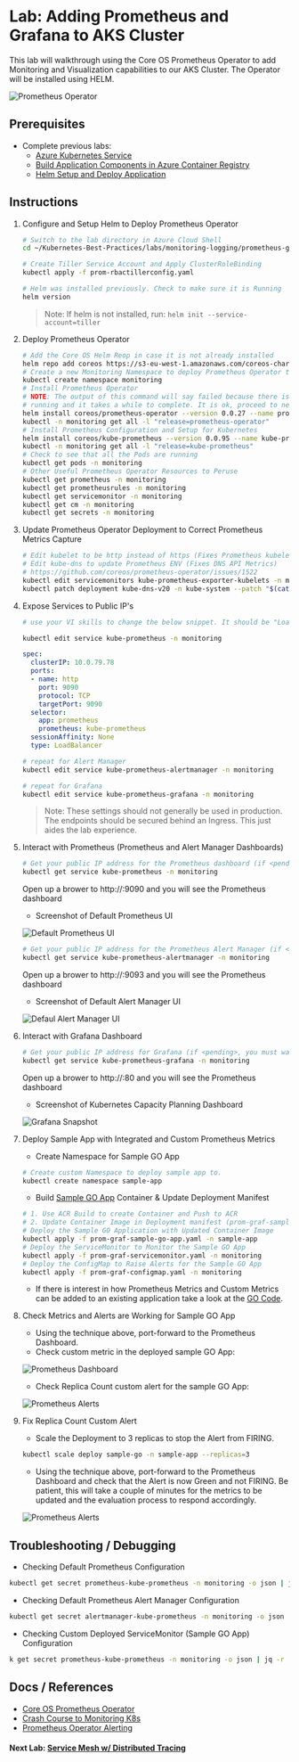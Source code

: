 # Lab: Adding Prometheus and Grafana to AKS Cluster

This lab will walkthrough using the Core OS Prometheus Operator to add Monitoring and Visualization capabilities to our AKS Cluster. The Operator will be installed using HELM.

![Prometheus Operator](img-prometheus-operator.png)

## Prerequisites

* Complete previous labs:
    * [Azure Kubernetes Service](../../create-aks-cluster/README.md)
    * [Build Application Components in Azure Container Registry](../../build-application/README.md)
    * [Helm Setup and Deploy Application](../../helm-setup-deploy/README.md)

## Instructions

1. Configure and Setup Helm to Deploy Prometheus Operator

    ```bash
    # Switch to the lab directory in Azure Cloud Shell
    cd ~/Kubernetes-Best-Practices/labs/monitoring-logging/prometheus-grafana
    ```

    ```bash
    # Create Tiller Service Account and Apply ClusterRoleBinding
    kubectl apply -f prom-rbactillerconfig.yaml

    # Helm was installed previously. Check to make sure it is Running
    helm version
    ```

    > Note: If helm is not installed, run: ```helm init --service-account=tiller```

2. Deploy Prometheus Operator

    ``` bash
    # Add the Core OS Helm Reop in case it is not already installed
    helm repo add coreos https://s3-eu-west-1.amazonaws.com/coreos-charts/stable/
    # Create a new Monitoring Namespace to deploy Prometheus Operator too
    kubectl create namespace monitoring
    # Install Prometheus Operator
    # NOTE: The output of this command will say failed because there is a job (pod)
    # running and it takes a while to complete. It is ok, proceed to next step.
    helm install coreos/prometheus-operator --version 0.0.27 --name prometheus-operator --namespace monitoring
    kubectl -n monitoring get all -l "release=prometheus-operator"
    # Install Prometheus Configuration and Setup for Kubernetes
    helm install coreos/kube-prometheus --version 0.0.95 --name kube-prometheus --namespace monitoring
    kubectl -n monitoring get all -l "release=kube-prometheus"
    # Check to see that all the Pods are running
    kubectl get pods -n monitoring
    # Other Useful Prometheus Operator Resources to Peruse
    kubectl get prometheus -n monitoring
    kubectl get prometheusrules -n monitoring
    kubectl get servicemonitor -n monitoring
    kubectl get cm -n monitoring
    kubectl get secrets -n monitoring
    ```

3. Update Prometheus Operator Deployment to Correct Prometheus Metrics Capture

    ```bash
    # Edit kubelet to be http instead of https (Fixes Prometheus kubelet API Metrics)
    # Edit kube-dns to update Prometheus ENV (Fixes DNS API Metrics)
    # https://github.com/coreos/prometheus-operator/issues/1522
    kubectl edit servicemonitors kube-prometheus-exporter-kubelets -n monitoring
    kubectl patch deployment kube-dns-v20 -n kube-system --patch "$(cat prom-graf-kube-dns-metrics-patch.yaml)"
    ```

4. Expose Services to Public IP's

    ```bash
    # use your VI skills to change the below snippet. It should be "LoadBalancer" and not "ClusterIP"

    kubectl edit service kube-prometheus -n monitoring
    ```

    ```yaml
    spec:
      clusterIP: 10.0.79.78
      ports:
      - name: http
        port: 9090
        protocol: TCP
        targetPort: 9090
      selector:
        app: prometheus
        prometheus: kube-prometheus
      sessionAffinity: None
      type: LoadBalancer
    ```

    ```bash
    # repeat for Alert Manager
    kubectl edit service kube-prometheus-alertmanager -n monitoring
    ```

    ```bash
    # repeat for Grafana
    kubectl edit service kube-prometheus-grafana -n monitoring
    ```

    > Note: These settings should not generally be used in production. The endpoints should be secured behind an Ingress. This just aides the lab experience. 

5. Interact with Prometheus (Prometheus and Alert Manager Dashboards)

    ```bash
    # Get your public IP address for the Prometheus dashboard (if <pending>, you must wait...)
    kubectl get service kube-prometheus -n monitoring
    ```

    Open up a brower to http://<your-public-ip>:9090 and you will see the Prometheus dashboard

    * Screenshot of Default Prometheus UI

    ![Default Prometheus UI](img-prometheus-ui.png)

    ```bash
    # Get your public IP address for the Prometheus Alert Manager (if <pending>, you must wait...)
    kubectl get service kube-prometheus-alertmanager -n monitoring
    ```

    Open up a brower to http://<your-public-ip>:9093 and you will see the Prometheus dashboard

    * Screenshot of Default Alert Manager UI

    ![Defaul Alert Manager UI](img-alertmanager-ui.png)

6. Interact with Grafana Dashboard

    ```bash
    # Get your public IP address for Grafana (if <pending>, you must wait...)
    kubectl get service kube-prometheus-grafana -n monitoring
    ```

    Open up a brower to http://<your-public-ip>:80 and you will see the Prometheus dashboard

    * Screenshot of Kubernetes Capacity Planning Dashboard

    ![Grafana Snapshot](img-grafana-dashboard.png)

7. Deploy Sample App with Integrated and Custom Prometheus Metrics

    * Create Namespace for Sample GO App
    ```bash
    # Create custom Namespace to deploy sample app to.
    kubectl create namespace sample-app
    ```
    * Build [Sample GO App](../../../app/sample-go/README.md) Container & Update Deployment Manifest
    ```bash
    # 1. Use ACR Build to create Container and Push to ACR
    # 2. Update Container Image in Deployment manifest (prom-graf-sample-go-app.yaml) 
    # Deploy the Sample GO Application with Updated Container Image
    kubectl apply -f prom-graf-sample-go-app.yaml -n sample-app
    # Deploy the ServiceMonitor to Monitor the Sample GO App
    kubectl apply -f prom-graf-servicemonitor.yaml -n monitoring
    # Deploy the ConfigMap to Raise Alerts for the Sample GO App
    kubectl apply -f prom-graf-configmap.yaml -n monitoring
    ```
    * If there is interest in how Prometheus Metrics and Custom Metrics can be added to an existing application take a look at the [GO Code](../../../app/sample-go/app.go).

8. Check Metrics and Alerts are Working for Sample GO App

    * Using the technique above, port-forward to the Prometheus Dashboard.
    * Check custom metric in the deployed sample GO App:

    ![Prometheus Dashboard](img-prometheus-dashboard.png)

    * Check Replica Count custom alert for the sample GO App:

    ![Prometheus Alerts](img-prometheus-alerts.png)

9. Fix Replica Count Custom Alert

    * Scale the Deployment to 3 replicas to stop the Alert from FIRING.
    ```bash
    kubectl scale deploy sample-go -n sample-app --replicas=3
    ```
    * Using the technique above, port-forward to the Prometheus Dashboard and check that the Alert is now Green and not FIRING. Be patient, this will take a couple of minutes for the metrics to be updated and the evaluation process to respond accordingly.

    ![Prometheus Alerts](img-prometheus-alerts-resolved.png)

## Troubleshooting / Debugging

* Checking Default Prometheus Configuration

```bash
kubectl get secret prometheus-kube-prometheus -n monitoring -o json | jq -r '.data["prometheus.yaml"]' | base64 --decode
```

* Checking Default Prometheus Alert Manager Configuration

```bash
kubectl get secret alertmanager-kube-prometheus -n monitoring -o json | jq -r '.data["alertmanager.yaml"]' | base64 --decode
```

* Checking Custom Deployed ServiceMonitor (Sample GO App) Configuration

```bash
k get secret prometheus-kube-prometheus -n monitoring -o json | jq -r '.data["prometheus.yaml"]' | base64 --decode | grep "sample-go"
```

## Docs / References

* [Core OS Prometheus Operator](https://github.com/coreos/prometheus-operator/blob/v0.17.0/Documentation/user-guides/getting-started.md)
* [Crash Course to Monitoring K8s](https://www.sumologic.com/blog/cloud/how-to-monitor-kubernetes/)
* [Prometheus Operator Alerting](https://github.com/coreos/prometheus-operator/blob/v0.17.0/Documentation/user-guides/alerting.md)

#### Next Lab: [Service Mesh w/ Distributed Tracing](../../servicemesh-tracing/README.md)
